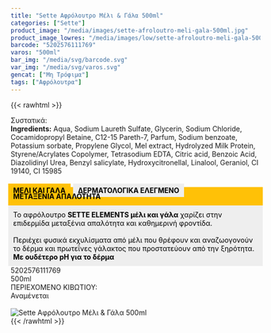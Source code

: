 ```yaml
---
title: "Sette Αφρόλουτρο Μέλι & Γάλα 500ml"
categories: ["Sette"]
product_image: "/media/images/sette-afroloutro-meli-gala-500ml.jpg"
product_image_lowres: "/media/images/low/sette-afroloutro-meli-gala-500ml.jpg"
barcode: "5202576111769"
varos: "500ml"
bar_img: "/media/svg/barcode.svg"
var_img: "/media/svg/varos.svg"
gencat: ["Μη Τρόφιμα"]
tags: ["Αφρόλουτρα"]
---
```

{{< rawhtml >}}

<div class="sload407"><div class="product"><div id="sistatika">Συστατικά:</div><div class="alltext"><b>Ingredients:</b> Aqua, Sodium Laureth Sulfate, Glycerin, Sodium Chloride, Cocamidopropyl Betaine, C12-15 Pareth-7, Parfum, Sodium benzoate, Potassium sorbate, Propylene Glycol, Mel extract, Hydrolyzed Milk Protein, Styrene/Acrylates Copolymer, Tetrasodium EDTA, Citric acid, Benzoic Acid, Diazolidinyl Urea, Benzyl salicylate, Hydroxycitronellal, Linalool, Geraniol, CI 19140, CI 15985<br><br><b style="background:#ffc107;padding:5px 10px;color:#000;margin:0 10px 5px -5px;display:-webkit-inline-box">ΜΕΛΙ ΚΑΙ ΓΑΛΑ </b><b style="background:#eee;margin-left:-5px;padding:5px 10px;color:#000;display:-webkit-inline-box">ΔΕΡΜΑΤΟΛΟΓΙΚΑ ΕΛΕΓΜΕΝΟ</b></div><div class="alltext" style="margin-top:-25px"><div style="background:#ffc107;padding:10px;margin:0 -5px;color:#000"><b>ΜΕΤΑΞΕΝΙΑ ΑΠΑΛΟΤΗΤΑ</b></div><div style="background:#eee;padding:10px;color:#000;margin:0 -5px">Το αφρόλουτρο <b>SETTE ELEMENTS μέλι και γάλα</b> χαρίζει στην επιδερμίδα μεταξένια απαλότητα και καθημερινή φροντίδα.<br><br>Περιέχει φυσικά εκχυλίσματα από μέλι που θρέφουν και αναζωογονούν το δέρμα και πρωτεΐνες γάλακτος που προστατεύουν από την ξηρότητα.<br><b>Με ουδέτερο pH για το δέρμα</b></div></div><div id="barcode"><div id="barimage1"></div><span id="bartext">5202576111769</span></div><div id="varos"><div id="varosimage1"></div><span id="varostext">500ml</span></div><div id="kivotio">ΠΕΡΙΕΧΟΜΕΝΟ ΚΙΒΩΤΙΟΥ:<br>Αναμένεται</div><br><div class="pimg"><img alt="Sette Αφρόλουτρο Μέλι &amp; Γάλα 500ml" title="Sette Αφρόλουτρο Μέλι &amp; Γάλα 500ml" src="/media/images/sette-afroloutro-meli-gala-500ml.jpg"></div></div></div>
{{< /rawhtml >}}


